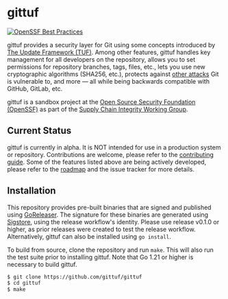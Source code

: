 # gittuf

[![OpenSSF Best Practices](https://www.bestpractices.dev/projects/7789/badge)](https://www.bestpractices.dev/projects/7789)

gittuf provides a security layer for Git using some concepts introduced by [The
Update Framework (TUF)]. Among other features, gittuf handles key management for
all developers on the repository, allows you to set permissions for repository
branches, tags, files, etc., lets you use new cryptographic algorithms (SHA256,
etc.), protects against [other attacks] Git is vulnerable to, and more — all
while being backwards compatible with GitHub, GitLab, etc.

gittuf is a sandbox project at the [Open Source Security Foundation (OpenSSF)]
as part of the [Supply Chain Integrity Working Group].

## Current Status

gittuf is currently in alpha. It is NOT intended for use in a production system
or repository. Contributions are welcome, please refer to the [contributing
guide]. Some of the features listed above are being actively developed, please
refer to the [roadmap] and the issue tracker for more details.

## Installation

This repository provides pre-built binaries that are signed and published
using [GoReleaser]. The signature for these binaries are generated using
[Sigstore], using the release workflow's identity. Please use release v0.1.0 or
higher, as prior releases were created to test the release workflow.
Alternatively, gittuf can also be installed using `go install`.

To build from source, clone the repository and run `make`. This will also run
the test suite prior to installing gittuf. Note that Go 1.21 or higher is
necessary to build gittuf.

```bash
$ git clone https://github.com/gittuf/gittuf
$ cd gittuf
$ make
```

[The Update Framework (TUF)]: https://theupdateframework.io/
[other attacks]: https://ssl.engineering.nyu.edu/papers/torres_toto_usenixsec-2016.pdf
[contributing guide]: /CONTRIBUTING.md
[roadmap]: /docs/roadmap.md
[Open Source Security Foundation (OpenSSF)]: https://openssf.org/
[Supply Chain Integrity Working Group]: https://github.com/ossf/wg-supply-chain-integrity
[GoReleaser]: https://goreleaser.com/
[Sigstore]: https://www.sigstore.dev/
